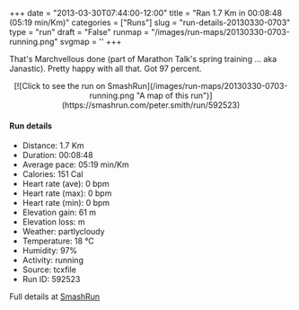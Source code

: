 +++
date = "2013-03-30T07:44:00-12:00"
title = "Ran 1.7 Km in 00:08:48 (05:19 min/Km)"
categories = ["Runs"]
slug = "run-details-20130330-0703"
type = "run"
draft = "False"
runmap = "/images/run-maps/20130330-0703-running.png"
svgmap = '<polyline points="60 43, 62 41, 63 39, 66 35, 69 33, 71 31, 72 29, 73 27, 75 26, 78 26, 80 27, 83 28, 85 29, 94 31, 100 33, 100 33, 97 37, 96 40, 95 42, 95 44, 94 47, 93 49, 93 51, 94 56, 94 59, 93 61, 93 63, 92 66, 91 69, 90 71, 88 73, 85 74, 82 74, 79 73, 75 73, 70 72, 66 71, 63 70, 60 70, 57 69, 54 69, 51 69, 49 67, 46 67, 43 67, 34 64, 31 63, 29 63, 26 63, 23 62, 20 61, 16 60, 10 60, 4 60, 2 60, 1 60, 0 54, 0 52, 4 48, 10 43, 16 39, 19 39, 21 38, 23 36, 26 35, 29 34, 32 33, 37 31, 46 28, 58 27, 64 26, 67 26, 68 27, 67 29, 64 34, 63 36, 61 38, 59 41">'
+++

That's Marchvellous done (part of Marathon Talk's spring training ... aka Janastic). Pretty happy with all that. Got 97 percent. 

<!--more-->

<center>
[![Click to see the run on SmashRun](/images/run-maps/20130330-0703-running.png "A map of this run")](https://smashrun.com/peter.smith/run/592523)
</center>

#### Run details

* Distance: 1.7 Km
* Duration: 00:08:48
* Average pace: 05:19 min/Km
* Calories: 151 Cal
* Heart rate (ave): 0 bpm
* Heart rate (max): 0 bpm
* Heart rate (min): 0 bpm
* Elevation gain: 61 m
* Elevation loss:  m
* Weather: partlycloudy
* Temperature: 18 &deg;C
* Humidity: 97%
* Activity: running
* Source: tcxfile
* Run ID: 592523

Full details at [SmashRun](https://smashrun.com/peter.smith/run/592523)